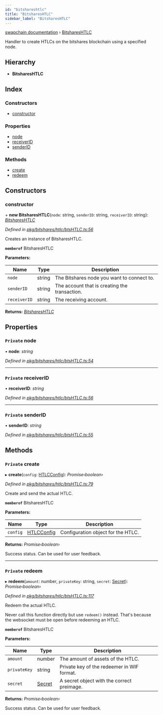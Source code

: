 ```yaml
---
id: "bitshareshtlc"
title: "BitsharesHTLC"
sidebar_label: "BitsharesHTLC"
---
```


[swapchain documentation](../globals.md) › [BitsharesHTLC](bitshareshtlc.md)

Handler to create HTLCs on the bitshares blockchain using a specified node.

## Hierarchy

- **BitsharesHTLC**

## Index

### Constructors

- [constructor](bitshareshtlc.md#constructor)

### Properties

- [node](bitshareshtlc.md#private-node)
- [receiverID](bitshareshtlc.md#private-receiverid)
- [senderID](bitshareshtlc.md#private-senderid)

### Methods

- [create](bitshareshtlc.md#private-create)
- [redeem](bitshareshtlc.md#private-redeem)

## Constructors

### constructor

\+ **new BitsharesHTLC**(`node`: string, `senderID`: string, `receiverID`: string): _[BitsharesHTLC](bitshareshtlc.md)_

_Defined in [pkg/bitshares/htlc/btsHTLC.ts:56](https://github.com/chronark/swapchain/blob/9502eb6/src/pkg/bitshares/htlc/btsHTLC.ts#L56)_

Creates an instance of BitsharesHTLC.

**`memberof`** BitsharesHTLC

**Parameters:**

| Name         | Type   | Description                                   |
| ------------ | ------ | --------------------------------------------- |
| `node`       | string | The Bitshares node you want to connect to.    |
| `senderID`   | string | The account that is creating the transaction. |
| `receiverID` | string | The receiving account.                        |

**Returns:** _[BitsharesHTLC](bitshareshtlc.md)_

## Properties

### `Private` node

• **node**: _string_

_Defined in [pkg/bitshares/htlc/btsHTLC.ts:54](https://github.com/chronark/swapchain/blob/9502eb6/src/pkg/bitshares/htlc/btsHTLC.ts#L54)_

---

### `Private` receiverID

• **receiverID**: _string_

_Defined in [pkg/bitshares/htlc/btsHTLC.ts:56](https://github.com/chronark/swapchain/blob/9502eb6/src/pkg/bitshares/htlc/btsHTLC.ts#L56)_

---

### `Private` senderID

• **senderID**: _string_

_Defined in [pkg/bitshares/htlc/btsHTLC.ts:55](https://github.com/chronark/swapchain/blob/9502eb6/src/pkg/bitshares/htlc/btsHTLC.ts#L55)_

## Methods

### `Private` create

▸ **create**(`config`: [HTLCConfig](../interfaces/htlcconfig.md)): _Promise‹boolean›_

_Defined in [pkg/bitshares/htlc/btsHTLC.ts:79](https://github.com/chronark/swapchain/blob/9502eb6/src/pkg/bitshares/htlc/btsHTLC.ts#L79)_

Create and send the actual HTLC.

**`memberof`** BitsharesHTLC

**Parameters:**

| Name     | Type                                      | Description                        |
| -------- | ----------------------------------------- | ---------------------------------- |
| `config` | [HTLCConfig](../interfaces/htlcconfig.md) | Configuration object for the HTLC. |

**Returns:** _Promise‹boolean›_

Success status. Can be used for user feedback.

---

### `Private` redeem

▸ **redeem**(`amount`: number, `privateKey`: string, `secret`: [Secret](../interfaces/secret.md)): _Promise‹boolean›_

_Defined in [pkg/bitshares/htlc/btsHTLC.ts:117](https://github.com/chronark/swapchain/blob/9502eb6/src/pkg/bitshares/htlc/btsHTLC.ts#L117)_

Redeem the actual HTLC.

Never call this function directly but use `redeem()` instead.
That's because the websocket must be open before redeeming an HTLC.

**`memberof`** BitsharesHTLC

**Parameters:**

| Name         | Type                              | Description                                |
| ------------ | --------------------------------- | ------------------------------------------ |
| `amount`     | number                            | The amount of assets of the HTLC.          |
| `privateKey` | string                            | Private key of the redeemer in WIF format. |
| `secret`     | [Secret](../interfaces/secret.md) | A secret object with the correct preimage. |

**Returns:** _Promise‹boolean›_

Success status. Can be used for user feedback.
